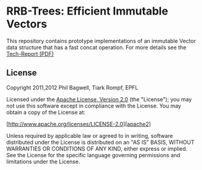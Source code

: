 RRB-Trees: Efficient Immutable Vectors
======================================

This repository contains prototype implementations of an immutable Vector data structure that has
a fast concat operation. For more details see the [Tech-Report (PDF)](http://infoscience.epfl.ch/record/169879/files/RMTrees.pdf)

License
-------

Copyright 2011,2012 Phil Bagwell, Tiark Rompf, EPFL

Licensed under the [Apache License, Version 2.0][apache2] (the "License"); you
may not use this software except in compliance with the License. You may obtain
a copy of the License at:

[http://www.apache.org/licenses/LICENSE-2.0][apache2]

Unless required by applicable law or agreed to in writing, software distributed
under the License is distributed on an "AS IS" BASIS, WITHOUT WARRANTIES OR
CONDITIONS OF ANY KIND, either express or implied. See the License for the
specific language governing permissions and limitations under the License.

[apache2]: http://www.apache.org/licenses/LICENSE-2.0